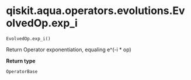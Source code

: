 # qiskit.aqua.operators.evolutions.EvolvedOp.exp\_i

`EvolvedOp.exp_i()`

Return Operator exponentiation, equaling e^(-i \* op)

**Return type**

`OperatorBase`
